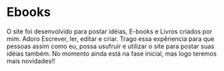 # Ebooks
O site foi  desenvolvido para postar idéias, E-books e Livros criados por mim. Adoro Escrever, ler, editar e criar. Trago essa expêriencia para que pessoas assim como eu, possa usufruir e utilizar o site para postar suas idéias também. No momento ainda está na fase inicial, mas logo teremos mais novidades!!
